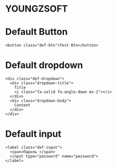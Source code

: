 # YOUNGZSOFT
# Default Button
`<button class="def-btn">Test Btn</button>`

# Default dropdown
```
<div class="def-dropdown">
  <div class="dropdown-title">
    Title
    <i class="fa-solid fa-angle-down ms-2"></i>
  </div>
  <div class="dropdown-body">
    Content
  </div>
</div>
```

# Default input 

```
<label class="def-input">
  <span>Пароль </span>
  <input type="password" name="password">
</label>
```
